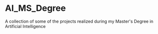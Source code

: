 # AI_MS_Degree

A collection of some of the projects realized during my Master's Degree in Artificial Intelligence
